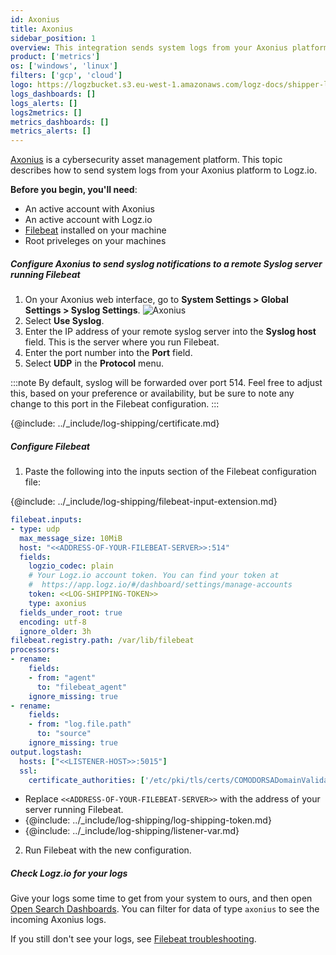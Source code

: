 ```yaml
---
id: Axonius
title: Axonius
sidebar_position: 1
overview: This integration sends system logs from your Axonius platform to Logz.io. 
product: ['metrics']
os: ['windows', 'linux']
filters: ['gcp', 'cloud']
logo: https://logzbucket.s3.eu-west-1.amazonaws.com/logz-docs/shipper-logos/aiven-logo.png
logs_dashboards: []
logs_alerts: []
logs2metrics: []
metrics_dashboards: []
metrics_alerts: []
---
```


[Axonius](https://www.axonius.com/) is a cybersecurity asset management platform. This topic describes how to send system logs from your Axonius platform to Logz.io. 

**Before you begin, you'll need**:

* An active account with Axonius
* An active account with Logz.io
* [Filebeat](https://www.elastic.co/guide/en/beats/filebeat/current/filebeat-installation.html) installed on your machine
* Root priveleges on your machines 

 


##### Configure Axonius to send syslog notifications to a remote Syslog server running Filebeat

1. On your Axonius web interface, go to **System Settings > Global Settings > Syslog Settings**.
![Axonius](https://dytvr9ot2sszz.cloudfront.net/logz-docs/axonius/axonius514.png)
2. Select **Use Syslog**.
3. Enter the IP address of your remote syslog server into the **Syslog host** field. This is the server where you run Filebeat.
4. Enter the port number into the **Port** field.
5. Select **UDP** in the **Protocol** menu.

  
:::note
By default, syslog will be forwarded over port 514. Feel free to adjust this, based on your preference or availability, but be sure to note any change to this port in the Filebeat configuration.
:::
 

{@include: ../_include/log-shipping/certificate.md}


##### Configure Filebeat

1. Paste the following into the inputs section of the Filebeat configuration file:

{@include: ../_include/log-shipping/filebeat-input-extension.md}


   ```yaml
   filebeat.inputs:
   - type: udp
     max_message_size: 10MiB
     host: "<<ADDRESS-OF-YOUR-FILEBEAT-SERVER>>:514"
     fields:
       logzio_codec: plain
       # Your Logz.io account token. You can find your token at
       #  https://app.logz.io/#/dashboard/settings/manage-accounts
       token: <<LOG-SHIPPING-TOKEN>>
       type: axonius
     fields_under_root: true
     encoding: utf-8
     ignore_older: 3h
   filebeat.registry.path: /var/lib/filebeat
   processors:
   - rename:
       fields:
       - from: "agent"
         to: "filebeat_agent"
       ignore_missing: true
   - rename:
       fields:
       - from: "log.file.path"
         to: "source"
       ignore_missing: true
   output.logstash:
     hosts: ["<<LISTENER-HOST>>:5015"]
     ssl:
       certificate_authorities: ['/etc/pki/tls/certs/COMODORSADomainValidationSecureServerCA.crt']
   ```
  
   * Replace `<<ADDRESS-OF-YOUR-FILEBEAT-SERVER>>` with the address of your server running Filebeat.
   * {@include: ../_include/log-shipping/log-shipping-token.md}
   * {@include: ../_include/log-shipping/listener-var.md}

2. Run Filebeat with the new configuration.

##### Check Logz.io for your logs

Give your logs some time to get from your system to ours, and then open [Open Search Dashboards](https://app.logz.io/#/dashboard/osd). You can filter for data of type `axonius` to see the incoming Axonius logs.
  
If you still don't see your logs, see [Filebeat troubleshooting](https://docs.logz.io/shipping/log-sources/filebeat.html#troubleshooting).


 
